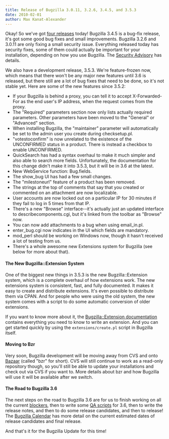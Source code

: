 ```yaml
---
title: Release of Bugzilla 3.0.11, 3.2.6, 3.4.5, and 3.5.3
date: 2010-02-01
author: Max Kanat-Alexander
---
```

Okay\! So we've got [four
releases](http://www.bugzilla.org/news/#release345) today\! Bugzilla
3.4.5 is a bug-fix release, it's got some good bug fixes and small
improvements. Bugzilla 3.2.6 and 3.0.11 are only fixing a small security
issue. Everything released today has security fixes, some of them could
actually be important for your installation, depending on how you use
Bugzilla. The [Security
Advisory](http://www.bugzilla.org/security/3.0.10/) has details.

We also have a development release, 3.5.3. We're feature-frozen now,
which means that there won't be any major new features until 3.6 is
released, but there still are a lot of bug fixes that need to be done,
so it's not stable yet. Here are some of the new features since 3.5.2:

  - If your Bugzilla is behind a proxy, you can tell it to accept
    X-Forwarded-For as the end user's IP address, when the request comes
    from the proxy.
  - The "Required" parameters section now only lists actually required
    parameters. Other parameters have been moved to the "General" or
    "Advanced" section.
  - When installing Bugzilla, the "maintainer" parameter will
    automatically be set to the admin user you create during
    checksetup.pl.
  - "votestoconfirm" is now unrelated to the existence of the
    UNCONFIRMED status in a product. There is instead a checkbox to
    enable UNCONFIRMED.
  - QuickSearch has had a syntax overhaul to make it much simpler and
    also able to search more fields. Unfortunately, the documentation
    for this change didn't make it into 3.5.3, but it will be in 3.6 at
    the latest.
  - New WebService function: Bug.fields.
  - The show\_bug UI has had a few small changes.
  - The "milestoneurl" feature of a product has been removed.
  - The strings at the top of comments that say that you created or
    commented on an attachment are now localizable.
  - User accounts are now locked out on a particular IP for 30 minutes
    if they fail to log in 5 times from that IP.
  - There's a new "Browse" interface--it's actually just an updated
    interface to describecomponents.cgi, but it's linked from the
    toolbar as "Browse" now.
  - You can now add attachments to a bug when using email\_in.pl.
  - enter\_bug.cgi now indicates in the UI which fields are mandatory.
  - mod\_perl should be working on Windows now, though it hasn't
    received a lot of testing from us.
  - There's a whole awesome new Extensions system for Bugzilla (see
    below for more about that).

#### The New Bugzilla::Extension System

One of the biggest new things in 3.5.3 is the new Bugzilla::Extension
system, which is a complete overhaul of how extensions work. The new
extensions system is consistent, fast, and fully documented. It makes it
easy to create and distribute extensions. It's even possible to
distribute them via CPAN. And for people who were using the old system,
the new system comes with a script to do some automatic conversion of
older extensions.

If you want to know more about it, the [Bugzilla::Extension
documentation](http://www.bugzilla.org/docs/tip/en/html/api/Bugzilla/Extension.html)
contains everything you need to know to write an extension. And you can
get started quickly by using the `extensions/create.pl` script in
Bugzilla itself.

#### Moving to Bzr

Very soon, Bugzilla development will be moving away from CVS and onto
[Bazaar](http://bazaar.canonical.com/) (called "bzr" for short). CVS
will still continue to work as a read-only repository though, so you'll
still be able to update your installations and check out via CVS if you
want to. More details about bzr and how Bugzilla will use it will be
available after we switch.

#### The Road to Bugzilla 3.6

The next steps on the road to Bugzilla 3.6 are for us to finish working
on all the current
[blockers](https://bugzilla.mozilla.org/buglist.cgi?quicksearch=flag%3Ablocking3.6%2B),
then to write some [QA scripts](http://wiki.mozilla.org/Bugzilla:QA) for
3.6, then to write the release notes, and then to do some release
candidates, and then to release\! The [Bugzilla
Calendar](http://www.google.com/calendar/embed?src=ih4fh7ks327mou7e3hifikokco%40group.calendar.google.com&ctz=America/Los_Angeles)
has more detail on the current estimated dates of release candidates and
final release.

And that's it for the Bugzilla Update for this time\!
